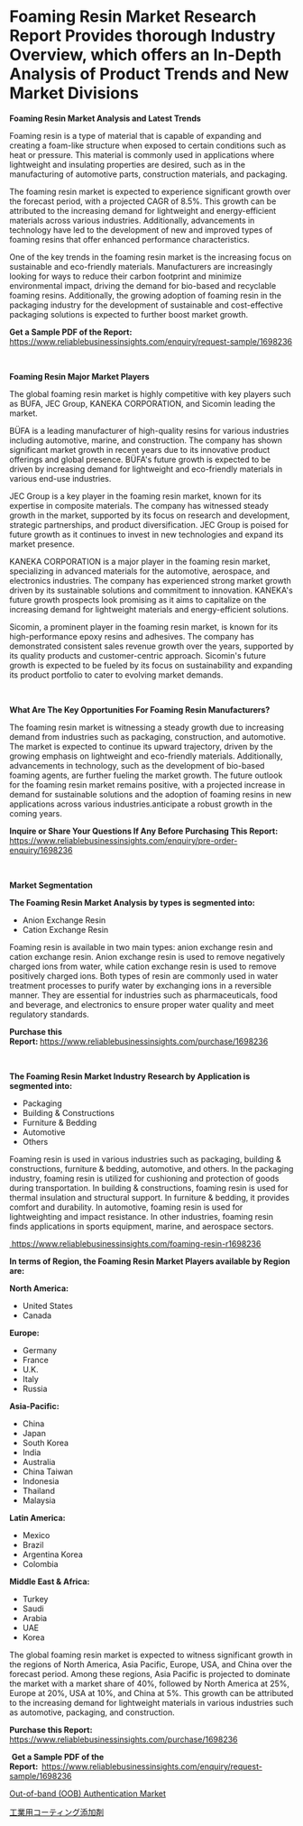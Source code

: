 <p><h1>Foaming Resin Market Research Report Provides thorough Industry Overview, which offers an In-Depth Analysis of Product Trends and New Market Divisions</h1></p><p><strong>Foaming Resin Market Analysis and Latest Trends</strong></p>
<p><p>Foaming resin is a type of material that is capable of expanding and creating a foam-like structure when exposed to certain conditions such as heat or pressure. This material is commonly used in applications where lightweight and insulating properties are desired, such as in the manufacturing of automotive parts, construction materials, and packaging.</p><p>The foaming resin market is expected to experience significant growth over the forecast period, with a projected CAGR of 8.5%. This growth can be attributed to the increasing demand for lightweight and energy-efficient materials across various industries. Additionally, advancements in technology have led to the development of new and improved types of foaming resins that offer enhanced performance characteristics.</p><p>One of the key trends in the foaming resin market is the increasing focus on sustainable and eco-friendly materials. Manufacturers are increasingly looking for ways to reduce their carbon footprint and minimize environmental impact, driving the demand for bio-based and recyclable foaming resins. Additionally, the growing adoption of foaming resin in the packaging industry for the development of sustainable and cost-effective packaging solutions is expected to further boost market growth.</p></p>
<p><strong>Get a Sample PDF of the Report:&nbsp;</strong> <a href="https://www.reliablebusinessinsights.com/enquiry/request-sample/1698236">https://www.reliablebusinessinsights.com/enquiry/request-sample/1698236</a></p>
<p>&nbsp;</p>
<p><strong>Foaming Resin Major Market Players</strong></p>
<p><p>The global foaming resin market is highly competitive with key players such as BÜFA, JEC Group, KANEKA CORPORATION, and Sicomin leading the market. </p><p>BÜFA is a leading manufacturer of high-quality resins for various industries including automotive, marine, and construction. The company has shown significant market growth in recent years due to its innovative product offerings and global presence. BÜFA's future growth is expected to be driven by increasing demand for lightweight and eco-friendly materials in various end-use industries.</p><p>JEC Group is a key player in the foaming resin market, known for its expertise in composite materials. The company has witnessed steady growth in the market, supported by its focus on research and development, strategic partnerships, and product diversification. JEC Group is poised for future growth as it continues to invest in new technologies and expand its market presence.</p><p>KANEKA CORPORATION is a major player in the foaming resin market, specializing in advanced materials for the automotive, aerospace, and electronics industries. The company has experienced strong market growth driven by its sustainable solutions and commitment to innovation. KANEKA's future growth prospects look promising as it aims to capitalize on the increasing demand for lightweight materials and energy-efficient solutions.</p><p>Sicomin, a prominent player in the foaming resin market, is known for its high-performance epoxy resins and adhesives. The company has demonstrated consistent sales revenue growth over the years, supported by its quality products and customer-centric approach. Sicomin's future growth is expected to be fueled by its focus on sustainability and expanding its product portfolio to cater to evolving market demands.</p></p>
<p>&nbsp;</p>
<p><strong>What Are The Key Opportunities For Foaming Resin Manufacturers?</strong></p>
<p><p>The foaming resin market is witnessing a steady growth due to increasing demand from industries such as packaging, construction, and automotive. The market is expected to continue its upward trajectory, driven by the growing emphasis on lightweight and eco-friendly materials. Additionally, advancements in technology, such as the development of bio-based foaming agents, are further fueling the market growth. The future outlook for the foaming resin market remains positive, with a projected increase in demand for sustainable solutions and the adoption of foaming resins in new applications across various industries.anticipate a robust growth in the coming years.</p></p>
<p><strong>Inquire or Share Your Questions If Any Before Purchasing This Report:</strong> <a href="https://www.reliablebusinessinsights.com/enquiry/pre-order-enquiry/1698236">https://www.reliablebusinessinsights.com/enquiry/pre-order-enquiry/1698236</a></p>
<p>&nbsp;</p>
<p><strong>Market Segmentation</strong></p>
<p><strong>The Foaming Resin Market Analysis by types is segmented into:</strong></p>
<p><ul><li>Anion Exchange Resin</li><li>Cation Exchange Resin</li></ul></p>
<p><p>Foaming resin is available in two main types: anion exchange resin and cation exchange resin. Anion exchange resin is used to remove negatively charged ions from water, while cation exchange resin is used to remove positively charged ions. Both types of resin are commonly used in water treatment processes to purify water by exchanging ions in a reversible manner. They are essential for industries such as pharmaceuticals, food and beverage, and electronics to ensure proper water quality and meet regulatory standards.</p></p>
<p><strong>Purchase this Report:&nbsp;</strong><a href="https://www.reliablebusinessinsights.com/purchase/1698236">https://www.reliablebusinessinsights.com/purchase/1698236</a></p>
<p>&nbsp;</p>
<p><strong>The Foaming Resin Market Industry Research by Application is segmented into:</strong></p>
<p><ul><li>Packaging</li><li>Building & Constructions</li><li>Furniture & Bedding</li><li>Automotive</li><li>Others</li></ul></p>
<p><p>Foaming resin is used in various industries such as packaging, building & constructions, furniture & bedding, automotive, and others. In the packaging industry, foaming resin is utilized for cushioning and protection of goods during transportation. In building & constructions, foaming resin is used for thermal insulation and structural support. In furniture & bedding, it provides comfort and durability. In automotive, foaming resin is used for lightweighting and impact resistance. In other industries, foaming resin finds applications in sports equipment, marine, and aerospace sectors.</p></p>
<p><a href="https://www.reliablebusinessinsights.com/foaming-resin-r1698236">&nbsp;https://www.reliablebusinessinsights.com/foaming-resin-r1698236</a></p>
<p><strong>In terms of Region, the Foaming Resin Market Players available by Region are:</strong></p>
<p>
    <p> <strong> North America: </strong>
        <ul>
            <li>United States</li>
            <li>Canada</li>
        </ul>
        </p> 
    <p> <strong> Europe: </strong>
        <ul>
            <li>Germany</li>
            <li>France</li>
            <li>U.K.</li>
            <li>Italy</li>
            <li>Russia</li>
        </ul>
        </p> 
    <p> <strong> Asia-Pacific: </strong>
        <ul>
            <li>China</li>
            <li>Japan</li>
            <li>South Korea</li>
            <li>India</li>
            <li>Australia</li>
            <li>China Taiwan</li>
            <li>Indonesia</li>
            <li>Thailand</li>
            <li>Malaysia</li>
        </ul>
        </p> 
    <p> <strong> Latin America: </strong>
        <ul>
            <li>Mexico</li>
            <li>Brazil</li>
            <li>Argentina Korea</li>
            <li>Colombia</li>
        </ul>
        </p> 
    <p> <strong> Middle East & Africa: </strong>
        <ul>
            <li>Turkey</li>
            <li>Saudi</li>
            <li>Arabia</li>
            <li>UAE</li>
            <li>Korea</li>
        </ul>
    </p>
    </p>
<p><p>The global foaming resin market is expected to witness significant growth in the regions of North America, Asia Pacific, Europe, USA, and China over the forecast period. Among these regions, Asia Pacific is projected to dominate the market with a market share of 40%, followed by North America at 25%, Europe at 20%, USA at 10%, and China at 5%. This growth can be attributed to the increasing demand for lightweight materials in various industries such as automotive, packaging, and construction.</p></p>
<p><strong>Purchase this Report: </strong><a href="https://www.reliablebusinessinsights.com/purchase/1698236">https://www.reliablebusinessinsights.com/purchase/1698236</a></p>
<p>&nbsp;<strong>Get a Sample PDF of the Report:&nbsp;&nbsp;</strong><a href="https://www.reliablebusinessinsights.com/enquiry/request-sample/1698236">https://www.reliablebusinessinsights.com/enquiry/request-sample/1698236</a></p>
<p><strong></strong></p>
<p><p><a href="https://github.com/Paul14Anderson63/Market-Research-Report-List-5/blob/main/out-of-band-oob-authentication-market.md">Out-of-band (OOB) Authentication Market</a></p><p><a href="https://github.com/pepo3k/Market-Research-Report-List-2/blob/main/7075477133975.md">工業用コーティング添加剤</a></p></p>